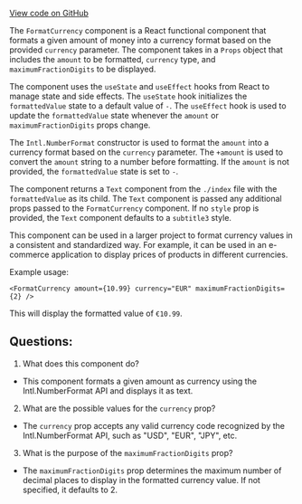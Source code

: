 [View code on GitHub](zoo-labs/zoo/blob/master/app/components/primitives/FormatCurrency.tsx)

The `FormatCurrency` component is a React functional component that formats a given amount of money into a currency format based on the provided `currency` parameter. The component takes in a `Props` object that includes the `amount` to be formatted, `currency` type, and `maximumFractionDigits` to be displayed. 

The component uses the `useState` and `useEffect` hooks from React to manage state and side effects. The `useState` hook initializes the `formattedValue` state to a default value of `-`. The `useEffect` hook is used to update the `formattedValue` state whenever the `amount` or `maximumFractionDigits` props change. 

The `Intl.NumberFormat` constructor is used to format the `amount` into a currency format based on the `currency` parameter. The `+amount` is used to convert the `amount` string to a number before formatting. If the `amount` is not provided, the `formattedValue` state is set to `-`.

The component returns a `Text` component from the `./index` file with the `formattedValue` as its child. The `Text` component is passed any additional props passed to the `FormatCurrency` component. If no `style` prop is provided, the `Text` component defaults to a `subtitle3` style.

This component can be used in a larger project to format currency values in a consistent and standardized way. For example, it can be used in an e-commerce application to display prices of products in different currencies. 

Example usage:

```
<FormatCurrency amount={10.99} currency="EUR" maximumFractionDigits={2} />
```

This will display the formatted value of `€10.99`.
## Questions: 
 1. What does this component do?
- This component formats a given amount as currency using the Intl.NumberFormat API and displays it as text.

2. What are the possible values for the `currency` prop?
- The `currency` prop accepts any valid currency code recognized by the Intl.NumberFormat API, such as "USD", "EUR", "JPY", etc.

3. What is the purpose of the `maximumFractionDigits` prop?
- The `maximumFractionDigits` prop determines the maximum number of decimal places to display in the formatted currency value. If not specified, it defaults to 2.
